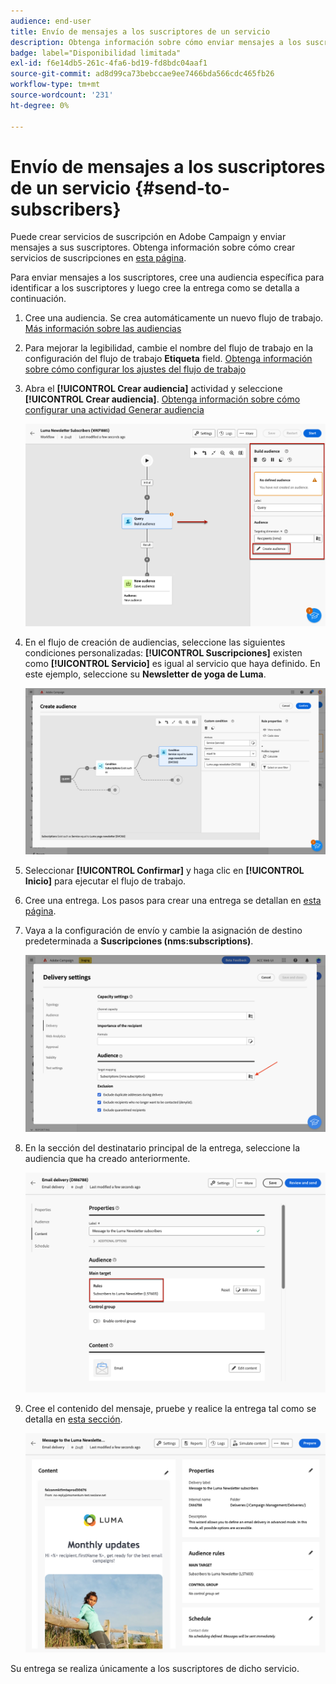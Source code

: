 ```yaml
---
audience: end-user
title: Envío de mensajes a los suscriptores de un servicio
description: Obtenga información sobre cómo enviar mensajes a los suscriptores de un servicio
badge: label="Disponibilidad limitada"
exl-id: f6e14db5-261c-4fa6-bd19-fd8bdc04aaf1
source-git-commit: ad8d99ca73bebccae9ee7466bda566cdc465fb26
workflow-type: tm+mt
source-wordcount: '231'
ht-degree: 0%

---
```


# Envío de mensajes a los suscriptores de un servicio {#send-to-subscribers}

Puede crear servicios de suscripción en Adobe Campaign y enviar mensajes a sus suscriptores. Obtenga información sobre cómo crear servicios de suscripciones en [esta página](../audience//manage-services.md#create-service).

Para enviar mensajes a los suscriptores, cree una audiencia específica para identificar a los suscriptores y luego cree la entrega como se detalla a continuación.

1. Cree una audiencia. Se crea automáticamente un nuevo flujo de trabajo. [Más información sobre las audiencias](../audience/create-audience.md)

1. Para mejorar la legibilidad, cambie el nombre del flujo de trabajo en la configuración del flujo de trabajo **Etiqueta** field. [Obtenga información sobre cómo configurar los ajustes del flujo de trabajo](../workflows/workflow-settings.md)

1. Abra el **[!UICONTROL Crear audiencia]** actividad y seleccione **[!UICONTROL Crear audiencia]**. [Obtenga información sobre cómo configurar una actividad Generar audiencia](../workflows/activities/build-audience.md)

   ![](assets/service-create-audience.png)

1. En el flujo de creación de audiencias, seleccione las siguientes condiciones personalizadas: **[!UICONTROL Suscripciones]** existen como **[!UICONTROL Servicio]** es igual al servicio que haya definido. En este ejemplo, seleccione su **Newsletter de yoga de Luma**.

   ![](assets/service-audience-subscribers.png)

1. Seleccionar **[!UICONTROL Confirmar]** y haga clic en **[!UICONTROL Inicio]** para ejecutar el flujo de trabajo.

1. Cree una entrega. Los pasos para crear una entrega se detallan en [esta página](../msg/gs-messages.md#create-delivery).
1. Vaya a la configuración de envío y cambie la asignación de destino predeterminada a **Suscripciones (nms:subscriptions)**.

   ![](assets/service-delivery-change-mapping.png)

1. En la sección del destinatario principal de la entrega, seleccione la audiencia que ha creado anteriormente.

   ![](assets/service-delivery-targeting-subscribers.png)

1. Cree el contenido del mensaje, pruebe y realice la entrega tal como se detalla en [esta sección](../preview-test/preview-test.md).

   ![](assets/service-delivery-ready.png)

Su entrega se realiza únicamente a los suscriptores de dicho servicio.
